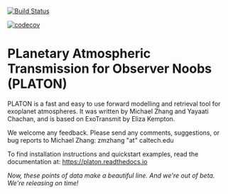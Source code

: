 [![Build Status](https://travis-ci.com/ideasrule/platon.svg?token=CWfZwAJHKDPous7mJixf&branch=master)](https://travis-ci.com/ideasrule/platon)

[![codecov](https://codecov.io/gh/ideasrule/platon/branch/devel/graph/badge.svg)](https://codecov.io/gh/ideasrule/platon)


# PLanetary Atmospheric Transmission for Observer Noobs (PLATON)

PLATON is a fast and easy to use forward modelling and retrieval tool for
exoplanet atmospheres. It was written by Michael Zhang and Yayaati Chachan, and
is based on ExoTransmit by Eliza Kempton.

We welcome any feedback. Please send any comments, suggestions, or bug reports
to Michael Zhang: zmzhang "at" caltech.edu

To find installation instructions and quickstart examples, read the
documentation at: https://platon.readthedocs.io

*Now, these points of data
make a beautiful line.
And we're out of beta.
We're releasing on time!*
